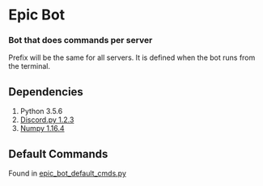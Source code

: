 # Epic Bot
### Bot that does commands per server
Prefix will be the same for all servers. It is defined when the bot runs from the terminal.

Dependencies
------
1. Python 3.5.6
2. [Discord.py 1.2.3]
3. [Numpy 1.16.4]

Default Commands
------
Found in [epic_bot_default_cmds.py]

[Discord.py 1.2.3]:https://github.com/Rapptz/discord.py

[Numpy 1.16.4]:http://numpy.org

[epic_bot_default_cmds.py]:https://github.com/pbustos97/Epic_Bot/blob/master/epic_bot_default_cmds.py

